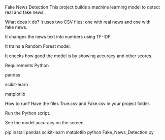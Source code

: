 Fake News Detection
This project builds a machine learning model to detect real and fake news.

What does it do?
It uses two CSV files: one with real news and one with fake news.

It changes the news text into numbers using TF-IDF.

It trains a Random Forest model.

It checks how good the model is by showing accuracy and other scores.

Requirements
Python

pandas

scikit-learn

matplotlib

How to run?
Have the files True.csv and Fake.csv in your project folder.

Run the Python script.

See the model accuracy on the screen.

pip install pandas scikit-learn matplotlib
python Fake_News_Detection.py
